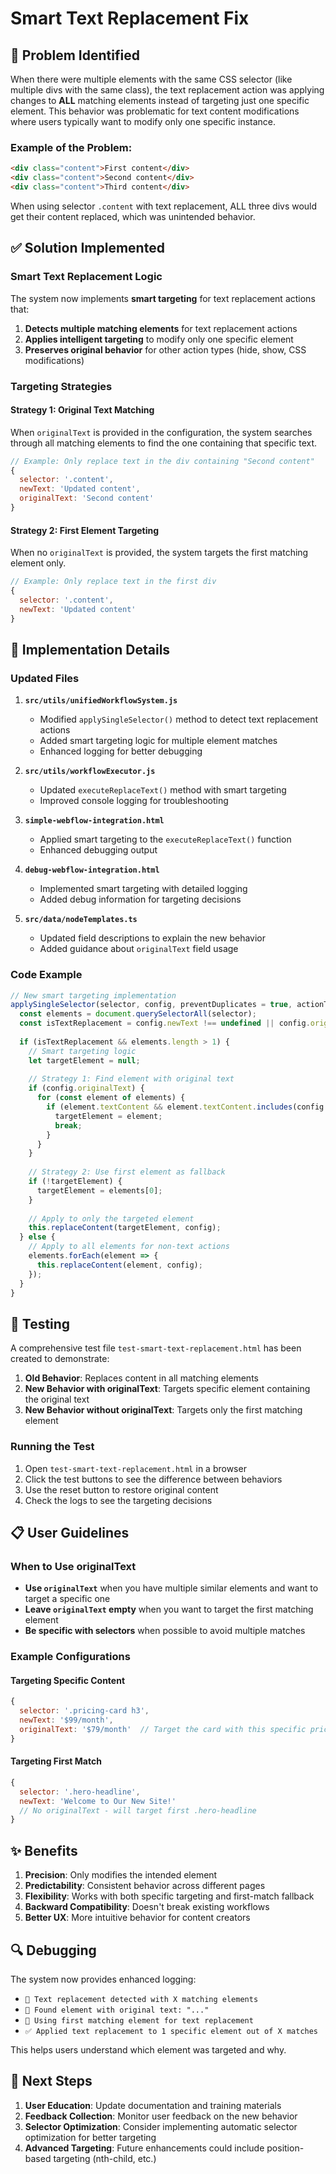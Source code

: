 # Smart Text Replacement Fix

## 🎯 Problem Identified

When there were multiple elements with the same CSS selector (like multiple divs with the same class), the text replacement action was applying changes to **ALL** matching elements instead of targeting just one specific element. This behavior was problematic for text content modifications where users typically want to modify only one specific instance.

### Example of the Problem:
```html
<div class="content">First content</div>
<div class="content">Second content</div>
<div class="content">Third content</div>
```

When using selector `.content` with text replacement, ALL three divs would get their content replaced, which was unintended behavior.

## ✅ Solution Implemented

### Smart Text Replacement Logic

The system now implements **smart targeting** for text replacement actions that:

1. **Detects multiple matching elements** for text replacement actions
2. **Applies intelligent targeting** to modify only one specific element
3. **Preserves original behavior** for other action types (hide, show, CSS modifications)

### Targeting Strategies

#### Strategy 1: Original Text Matching
When `originalText` is provided in the configuration, the system searches through all matching elements to find the one containing that specific text.

```javascript
// Example: Only replace text in the div containing "Second content"
{
  selector: '.content',
  newText: 'Updated content',
  originalText: 'Second content'
}
```

#### Strategy 2: First Element Targeting
When no `originalText` is provided, the system targets the first matching element only.

```javascript
// Example: Only replace text in the first div
{
  selector: '.content',
  newText: 'Updated content'
}
```

## 🔧 Implementation Details

### Updated Files

1. **`src/utils/unifiedWorkflowSystem.js`**
   - Modified `applySingleSelector()` method to detect text replacement actions
   - Added smart targeting logic for multiple element matches
   - Enhanced logging for better debugging

2. **`src/utils/workflowExecutor.js`**
   - Updated `executeReplaceText()` method with smart targeting
   - Improved console logging for troubleshooting

3. **`simple-webflow-integration.html`**
   - Applied smart targeting to the `executeReplaceText()` function
   - Enhanced debugging output

4. **`debug-webflow-integration.html`**
   - Implemented smart targeting with detailed logging
   - Added debug information for targeting decisions

5. **`src/data/nodeTemplates.ts`**
   - Updated field descriptions to explain the new behavior
   - Added guidance about `originalText` field usage

### Code Example

```javascript
// New smart targeting implementation
applySingleSelector(selector, config, preventDuplicates = true, actionType = null) {
  const elements = document.querySelectorAll(selector);
  const isTextReplacement = config.newText !== undefined || config.originalText !== undefined;
  
  if (isTextReplacement && elements.length > 1) {
    // Smart targeting logic
    let targetElement = null;
    
    // Strategy 1: Find element with original text
    if (config.originalText) {
      for (const element of elements) {
        if (element.textContent && element.textContent.includes(config.originalText)) {
          targetElement = element;
          break;
        }
      }
    }
    
    // Strategy 2: Use first element as fallback
    if (!targetElement) {
      targetElement = elements[0];
    }
    
    // Apply to only the targeted element
    this.replaceContent(targetElement, config);
  } else {
    // Apply to all elements for non-text actions
    elements.forEach(element => {
      this.replaceContent(element, config);
    });
  }
}
```

## 🧪 Testing

A comprehensive test file `test-smart-text-replacement.html` has been created to demonstrate:

1. **Old Behavior**: Replaces content in all matching elements
2. **New Behavior with originalText**: Targets specific element containing the original text
3. **New Behavior without originalText**: Targets only the first matching element

### Running the Test

1. Open `test-smart-text-replacement.html` in a browser
2. Click the test buttons to see the difference between behaviors
3. Use the reset button to restore original content
4. Check the logs to see the targeting decisions

## 📋 User Guidelines

### When to Use originalText

- **Use `originalText`** when you have multiple similar elements and want to target a specific one
- **Leave `originalText` empty** when you want to target the first matching element
- **Be specific with selectors** when possible to avoid multiple matches

### Example Configurations

#### Targeting Specific Content
```javascript
{
  selector: '.pricing-card h3',
  newText: '$99/month',
  originalText: '$79/month'  // Target the card with this specific price
}
```

#### Targeting First Match
```javascript
{
  selector: '.hero-headline',
  newText: 'Welcome to Our New Site!'
  // No originalText - will target first .hero-headline
}
```

## ✨ Benefits

1. **Precision**: Only modifies the intended element
2. **Predictability**: Consistent behavior across different pages
3. **Flexibility**: Works with both specific targeting and first-match fallback
4. **Backward Compatibility**: Doesn't break existing workflows
5. **Better UX**: More intuitive behavior for content creators

## 🔍 Debugging

The system now provides enhanced logging:

- `🎯 Text replacement detected with X matching elements`
- `🎯 Found element with original text: "..."`
- `🎯 Using first matching element for text replacement`
- `✅ Applied text replacement to 1 specific element out of X matches`

This helps users understand which element was targeted and why.

## 🚀 Next Steps

1. **User Education**: Update documentation and training materials
2. **Feedback Collection**: Monitor user feedback on the new behavior
3. **Selector Optimization**: Consider implementing automatic selector optimization for better targeting
4. **Advanced Targeting**: Future enhancements could include position-based targeting (nth-child, etc.) 
